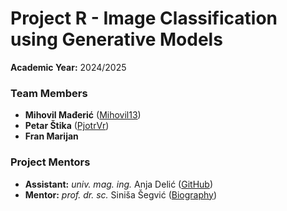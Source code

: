 # Project R - Image Classification using Generative Models

**Academic Year:** 2024/2025

### Team Members

- **Mihovil Mađerić** ([Mihovil13](https://github.com/Mihovil13))
- **Petar Štika** ([PjotrVr](https://github.com/PjotrVr))
- **Fran Marijan**

### Project Mentors

- **Assistant:** _univ. mag. ing._ Anja Delić ([GitHub](https://github.com/adelic99))
- **Mentor:** _prof. dr. sc._ Siniša Šegvić ([Biography](https://www.zemris.fer.hr/~ssegvic/index_en.html))
